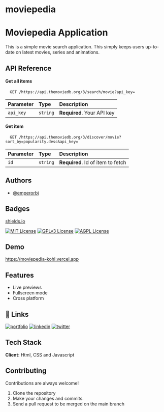 # moviepedia

# Moviepedia Application

This is a simple movie search application. This simply keeps users up-to-date on latest movies, series and animations.


## API Reference

#### Get all items

```http
  GET /https://api.themoviedb.org/3/search/movie?api_key=
```

| Parameter | Type     | Description                |
| :-------- | :------- | :------------------------- |
| `api_key` | `string` | **Required**. Your API key |

#### Get item

```http
  GET /https://api.themoviedb.org/3/discover/movie?sort_by=popularity.desc&api_key=
```

| Parameter | Type     | Description                       |
| :-------- | :------- | :-------------------------------- |
| `id`      | `string` | **Required**. Id of item to fetch |




## Authors

- [@emperorbj](https://github.com/emperorbj)
## Badges

[shields.io](https://shields.io/)

[![MIT License](https://img.shields.io/badge/License-MIT-green.svg)](https://choosealicense.com/licenses/mit/)
[![GPLv3 License](https://img.shields.io/badge/License-GPL%20v3-yellow.svg)](https://opensource.org/licenses/)
[![AGPL License](https://img.shields.io/badge/license-AGPL-blue.svg)](http://www.gnu.org/licenses/agpl-3.0)


## Demo

https://moviepedia-kohl.vercel.app


## Features

- Live previews
- Fullscreen mode
- Cross platform


## 🔗 Links
[![portfolio](https://img.shields.io/badge/my_portfolio-000?style=for-the-badge&logo=ko-fi&logoColor=white)](https://portfolio-sigma-ten-60.vercel.app/)
[![linkedin](https://img.shields.io/badge/linkedin-0A66C2?style=for-the-badge&logo=linkedin&logoColor=white)](linkedin.com/in/bolaji-opatola)
[![twitter](https://img.shields.io/badge/twitter-1DA1F2?style=for-the-badge&logo=twitter&logoColor=white)](https://twitter.com/BolajiOpatola)


## Tech Stack

**Client:** Html, CSS and Javascript



## Contributing

Contributions are always welcome!

1. Clone the repository
2. Make your changes and commits.
3. Send a pull request to be merged on the main branch

